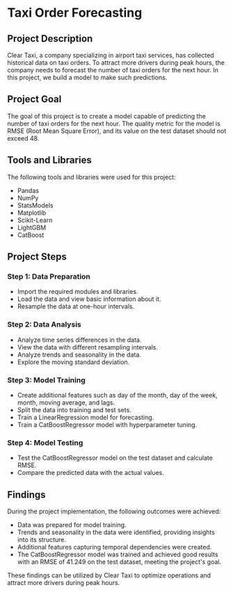 # Taxi Order Forecasting

## Project Description

Clear Taxi, a company specializing in airport taxi services, has collected historical data on taxi orders. To attract more drivers during peak hours, the company needs to forecast the number of taxi orders for the next hour. In this project, we build a model to make such predictions.

## Project Goal

The goal of this project is to create a model capable of predicting the number of taxi orders for the next hour. The quality metric for the model is RMSE (Root Mean Square Error), and its value on the test dataset should not exceed 48.

## Tools and Libraries

The following tools and libraries were used for this project:

- Pandas
- NumPy
- StatsModels
- Matplotlib
- Scikit-Learn
- LightGBM
- CatBoost

## Project Steps

### Step 1: Data Preparation

- Import the required modules and libraries.
- Load the data and view basic information about it.
- Resample the data at one-hour intervals.

### Step 2: Data Analysis

- Analyze time series differences in the data.
- View the data with different resampling intervals.
- Analyze trends and seasonality in the data.
- Explore the moving standard deviation.

### Step 3: Model Training

- Create additional features such as day of the month, day of the week, month, moving average, and lags.
- Split the data into training and test sets.
- Train a LinearRegression model for forecasting.
- Train a CatBoostRegressor model with hyperparameter tuning.

### Step 4: Model Testing

- Test the CatBoostRegressor model on the test dataset and calculate RMSE.
- Compare the predicted data with the actual values.

## Findings

During the project implementation, the following outcomes were achieved:

- Data was prepared for model training.
- Trends and seasonality in the data were identified, providing insights into its structure.
- Additional features capturing temporal dependencies were created.
- The CatBoostRegressor model was trained and achieved good results with an RMSE of 41.249 on the test dataset, meeting the project's goal.

These findings can be utilized by Clear Taxi to optimize operations and attract more drivers during peak hours.
